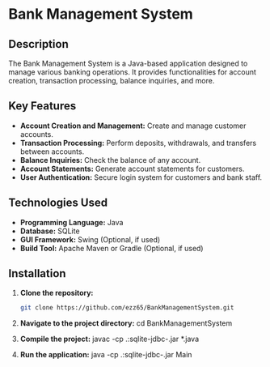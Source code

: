 # Bank Management System

## Description
The Bank Management System is a Java-based application designed to manage various banking operations. It provides functionalities for account creation, transaction processing, balance inquiries, and more.

## Key Features
- **Account Creation and Management:** Create and manage customer accounts.
- **Transaction Processing:** Perform deposits, withdrawals, and transfers between accounts.
- **Balance Inquiries:** Check the balance of any account.
- **Account Statements:** Generate account statements for customers.
- **User Authentication:** Secure login system for customers and bank staff.

## Technologies Used
- **Programming Language:** Java
- **Database:** SQLite
- **GUI Framework:** Swing (Optional, if used)
- **Build Tool:** Apache Maven or Gradle (Optional, if used)

## Installation

1. **Clone the repository:**
   ```sh
   git clone https://github.com/ezz65/BankManagementSystem.git
2. **Navigate to the project directory:**
   cd BankManagementSystem
3. **Compile the project:**
  javac -cp .:sqlite-jdbc-<version>.jar *.java

4. **Run the application:**
   java -cp .:sqlite-jdbc-<version>.jar Main

